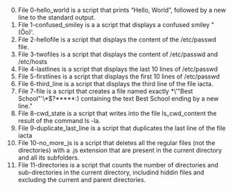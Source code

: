0. File 0-hello_world is a script that prints “Hello, World”, followed by a new line to the standard output.
1. File 1-confused_smiley is a a script that displays a confused smiley "(Ôo)'.
2. File 2-hellofile is a script that displays the content of the /etc/passwd file.
3. File 3-twofiles is a script that displays the content of /etc/passwd and /etc/hosts
4. File 4-lastlines is a script that displays the last 10 lines of /etc/passwd
5. File 5-firstlines is a script that displays the first 10 lines of /etc/passwd
6. File 6-third_line is a script that displays the third line of the file iacta.
7. File 7-file is a script that creates a file named exactly \*\\'"Best School"\'\\*$\?\*\*\*\*\*:) containing the text Best School ending by a new line."
8. File 8-cwd_state is a script that writes into the file ls_cwd_content the result of the command ls -la. 
9. File 9-duplicate_last_line is a script that duplicates the last line of the file iacta
10. File 10-no_more_js is a script that deletes all the regular files (not the directories) with a .js extension that are present in the current directory and all its subfolders.
11. File 11-directories is a script that counts the number of directories and sub-directories in the current directory, includind hiddin files and excluding the  current and parent directories.
